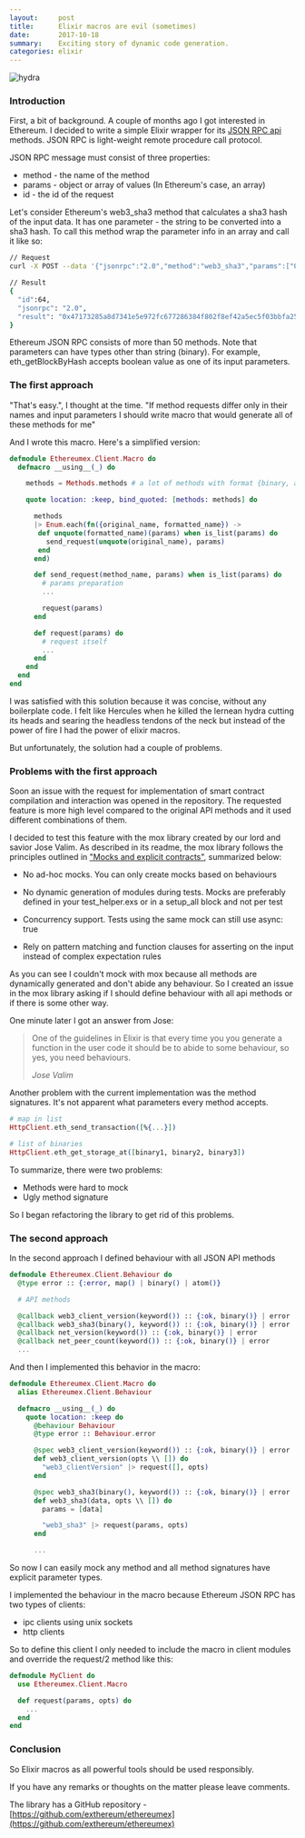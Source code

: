 ```yaml
---
layout:     post
title:      Elixir macros are evil (sometimes)
date:       2017-10-18
summary:    Exciting story of dynamic code generation.
categories: elixir
---
```


![hydra](https://orig00.deviantart.net/557f/f/2014/084/9/f/hydra_by_yoso999-d7bmpqg.jpg)

### Introduction

First, a bit of background. A couple of months ago I got interested in Ethereum. I decided to write a simple Elixir wrapper for its [JSON RPC api](https://github.com/ethereum/wiki/wiki/JSON-RPC) methods. JSON RPC is light-weight remote procedure call protocol.

JSON RPC message must consist of three properties:
- method - the name of the method
- params - object or array of values (In Ethereum's case, an array)
- id - the id of the request

Let's consider Ethereum's web3_sha3 method that calculates a sha3 hash of the input data. It has one parameter - the string to be converted into a sha3 hash. To call this method wrap the parameter info in an array and call it like so:

```bash
// Request
curl -X POST --data '{"jsonrpc":"2.0","method":"web3_sha3","params":["0x68656c6c6f20776f726c64"],"id":64}'

// Result
{
  "id":64,
  "jsonrpc": "2.0",
  "result": "0x47173285a8d7341e5e972fc677286384f802f8ef42a5ec5f03bbfa254cb01fad"
}

```
Ethereum JSON RPC consists of more than 50 methods. Note that parameters can have types other than string (binary). For example, eth_getBlockByHash accepts boolean value as one of its input parameters.

### The first approach

"That's easy.", I thought at the time. "If method requests differ only in their names and input parameters I should write macro that would generate all of these methods for me"

And I wrote this macro. Here's a simplified version:
```elixir
defmodule Ethereumex.Client.Macro do
  defmacro __using__(_) do

    methods = Methods.methods # a lot of methods with format {binary, atom}

    quote location: :keep, bind_quoted: [methods: methods] do

      methods
      |> Enum.each(fn({original_name, formatted_name}) ->
       def unquote(formatted_name)(params) when is_list(params) do
         send_request(unquote(original_name), params)
       end
      end)

      def send_request(method_name, params) when is_list(params) do
        # params preparation
        ...

        request(params)
      end

      def request(params) do
        # request itself
        ...
      end
    end
  end
end
```

I was satisfied with this solution because it was concise, without any boilerplate code. I felt like Hercules when he killed the lernean hydra cutting its heads and searing the headless tendons of the neck but instead of the power of fire I had the power of elixir macros.

But unfortunately, the solution had a couple of problems.

### Problems with the first approach

Soon an issue with the request for implementation of smart contract compilation and interaction was opened in the repository. The requested feature is more high level compared to the original API methods and it used different combinations of them.

I decided to test this feature with the mox library created by our lord and savior Jose Valim. As described in its readme, the mox library follows the principles outlined in ["Mocks and explicit contracts"](http://blog.plataformatec.com.br/2015/10/mocks-and-explicit-contracts/), summarized below:

- No ad-hoc mocks. You can only create mocks based on behaviours

- No dynamic generation of modules during tests. Mocks are preferably defined in your test_helper.exs or in a setup_all block and not per test

- Concurrency support. Tests using the same mock can still use async: true

- Rely on pattern matching and function clauses for asserting on the input instead of complex expectation rules

As you can see I couldn't mock with mox because all methods are dynamically generated and don't abide any behaviour. So I created an issue in the mox library asking if I should define behaviour with all api methods or if there is some other way.

One minute later I got an answer from Jose:

<blockquote>
  <p>
    One of the guidelines in Elixir is that every time you you generate a function in the user code it should be to abide to some behaviour, so yes, you need behaviours.
  </p>
  <footer><cite title="Jose Valim">Jose Valim</cite></footer>
</blockquote>

Another problem with the current implementation was the method signatures. It's not apparent what parameters every method accepts.

```elixir
# map in list
HttpClient.eth_send_transaction([%{...}])

# list of binaries
HttpClient.eth_get_storage_at([binary1, binary2, binary3])

```

To summarize, there were two problems:
- Methods were hard to mock
- Ugly method signature

So I began refactoring the library to get rid of this problems.

### The second approach

In the second approach I defined behaviour with all JSON API methods

```elixir
defmodule Ethereumex.Client.Behaviour do
  @type error :: {:error, map() | binary() | atom()}

  # API methods

  @callback web3_client_version(keyword()) :: {:ok, binary()} | error
  @callback web3_sha3(binary(), keyword()) :: {:ok, binary()} | error
  @callback net_version(keyword()) :: {:ok, binary()} | error
  @callback net_peer_count(keyword()) :: {:ok, binary()} | error
  ...
```

And then I implemented this behavior in the macro:
```elixir
defmodule Ethereumex.Client.Macro do
  alias Ethereumex.Client.Behaviour

  defmacro __using__(_) do
    quote location: :keep do
      @behaviour Behaviour
      @type error :: Behaviour.error

      @spec web3_client_version(keyword()) :: {:ok, binary()} | error
      def web3_client_version(opts \\ []) do
        "web3_clientVersion" |> request([], opts)
      end

      @spec web3_sha3(binary(), keyword()) :: {:ok, binary()} | error
      def web3_sha3(data, opts \\ []) do
        params = [data]

        "web3_sha3" |> request(params, opts)
      end

      ...
```

So now I can easily mock any method and all method signatures have explicit parameter types.

I implemented the behaviour in the macro because Ethereum JSON RPC has two types of clients:
- ipc clients using unix sockets
- http clients

So to define this client I only needed to include the macro in client modules and override the request/2 method like this:

```elixir
defmodule MyClient do
  use Ethereumex.Client.Macro

  def request(params, opts) do
    ...
  end
end
```

### Conclusion

So Elixir macros as all powerful tools should be used responsibly.

If you have any remarks or thoughts on the matter please leave comments.

The library has a GitHub repository - [https://github.com/exthereum/ethereumex](https://github.com/exthereum/ethereumex)
